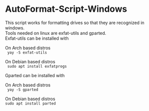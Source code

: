 # AutoFormat-Script-Windows
This script works for formatting drives so that they are recognized in windows.  
Tools needed on linux are exfat-utils and gparted.  
Exfat-utils can be installed with  

On Arch based distros  
<code> yay -S exfat-utils </code>  

On Debian based distros  
<code> sudo apt install exfatprogs</code>  

Gparted can be installed with  

On Arch based distros  
<code> yay -S gparted </code>  

On Debian based distros  
<code>sudo apt install parted</code>
